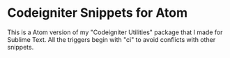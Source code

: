 # Codeigniter Snippets for Atom

This is a Atom version of my "Codeigniter Utilities" package that I made for Sublime Text. All the triggers begin with "ci" to avoid conflicts with other snippets.
